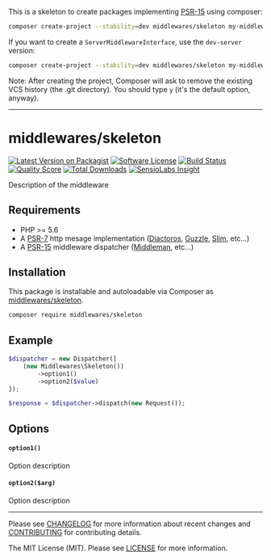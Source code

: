 This is a skeleton to create packages implementing [PSR-15](https://github.com/http-interop/http-middleware) using composer:

```sh
composer create-project --stability=dev middlewares/skeleton my-middleware
```

If you want to create a `ServerMiddlewareInterface`, use the `dev-server` version:

```sh
composer create-project --stability=dev middlewares/skeleton my-middleware dev-server
```

Note: After creating the project, Composer will ask to remove the existing VCS history (the .git directory). You should type `y` (it's the default option, anyway).

---

# middlewares/skeleton

[![Latest Version on Packagist][ico-version]][link-packagist]
[![Software License][ico-license]](LICENSE.md)
[![Build Status][ico-travis]][link-travis]
[![Quality Score][ico-scrutinizer]][link-scrutinizer]
[![Total Downloads][ico-downloads]][link-downloads]
[![SensioLabs Insight][ico-sensiolabs]][link-sensiolabs]

Description of the middleware

## Requirements

* PHP >= 5.6
* A [PSR-7](https://packagist.org/providers/psr/http-message-implementation) http mesage implementation ([Diactoros](https://github.com/zendframework/zend-diactoros), [Guzzle](https://github.com/guzzle/psr7), [Slim](https://github.com/slimphp/Slim), etc...)
* A [PSR-15](https://github.com/http-interop/http-middleware) middleware dispatcher ([Middleman](https://github.com/mindplay-dk/middleman), etc...)

## Installation

This package is installable and autoloadable via Composer as [middlewares/skeleton](https://packagist.org/packages/middlewares/skeleton).

```sh
composer require middlewares/skeleton
```

## Example

```php
$dispatcher = new Dispatcher([
	(new Middlewares\Skeleton())
		->option1()
		->option2($value)
]);

$response = $dispatcher->dispatch(new Request());
```

## Options

#### `option1()`

Option description

#### `option2($arg)`

Option description

---

Please see [CHANGELOG](CHANGELOG.md) for more information about recent changes and [CONTRIBUTING](CONTRIBUTING.md) for contributing details.

The MIT License (MIT). Please see [LICENSE](LICENSE) for more information.

[ico-version]: https://img.shields.io/packagist/v/middlewares/skeleton.svg?style=flat-square
[ico-license]: https://img.shields.io/badge/license-MIT-brightgreen.svg?style=flat-square
[ico-travis]: https://img.shields.io/travis/middlewares/skeleton/master.svg?style=flat-square
[ico-scrutinizer]: https://img.shields.io/scrutinizer/g/middlewares/skeleton.svg?style=flat-square
[ico-downloads]: https://img.shields.io/packagist/dt/middlewares/skeleton.svg?style=flat-square
[ico-sensiolabs]: https://img.shields.io/sensiolabs/i/36786f5a-2a15-4399-8817-8f24fcd8c0b4.svg?style=flat-square

[link-packagist]: https://packagist.org/packages/middlewares/skeleton
[link-travis]: https://travis-ci.org/middlewares/skeleton
[link-scrutinizer]: https://scrutinizer-ci.com/g/middlewares/skeleton
[link-downloads]: https://packagist.org/packages/middlewares/skeleton
[link-sensiolabs]: https://insight.sensiolabs.com/projects/36786f5a-2a15-4399-8817-8f24fcd8c0b4
